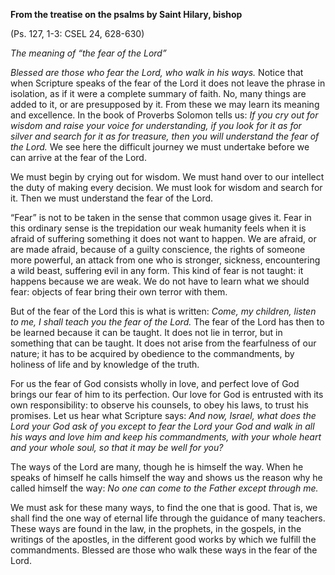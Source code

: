 

**From the treatise on the psalms by Saint Hilary, bishop**

(Ps. 127, 1-3: CSEL 24, 628-630)

_The meaning of “the fear of the Lord”_

_Blessed are those who fear the Lord, who walk in his ways._ Notice that when Scripture speaks of the fear of the Lord it does not leave the phrase in isolation, as if it were a complete summary of faith. No, many things are added to it, or are presupposed by it. From these we may learn its meaning and excellence. In the book of Proverbs Solomon tells us: _If you cry out for wisdom and raise your voice for understanding, if you look for it as for silver and search for it as for treasure, then you will understand the fear of the Lord._ We see here the difficult journey we must undertake before we can arrive at the fear of the Lord.

We must begin by crying out for wisdom. We must hand over to our intellect the duty of making every decision. We must look for wisdom and search for it. Then we must understand the fear of the Lord.

“Fear” is not to be taken in the sense that common usage gives it. Fear in this ordinary sense is the trepidation our weak humanity feels when it is afraid of suffering something it does not want to happen. We are afraid, or are made afraid, because of a guilty conscience, the rights of someone more powerful, an attack from one who is stronger, sickness, encountering a wild beast, suffering evil in any form. This kind of fear is not taught: it happens because we are weak. We do not have to learn what we should fear: objects of fear bring their own terror with them.

But of the fear of the Lord this is what is written: _Come, my children, listen to me, I shall teach you the fear of the Lord._ The fear of the Lord has then to be learned because it can be taught. It does not lie in terror, but in something that can be taught. It does not arise from the fearfulness of our nature; it has to be acquired by obedience to the commandments, by holiness of life and by knowledge of the truth.

For us the fear of God consists wholly in love, and perfect love of God brings our fear of him to its perfection. Our love for God is entrusted with its own responsibility: to observe his counsels, to obey his laws, to trust his promises. Let us hear what Scripture says: _And now, Israel, what does the Lord your God ask of you except to fear the Lord your God and walk in all his ways and love him and keep his commandments, with your whole heart and your whole soul, so that it may be well for you?_

The ways of the Lord are many, though he is himself the way. When he speaks of himself he calls himself the way and shows us the reason why he called himself the way: _No one can come to the Father except through me._

We must ask for these many ways, to find the one that is good. That is, we shall find the one way of eternal life through the guidance of many teachers. These ways are found in the law, in the prophets, in the gospels, in the writings of the apostles, in the different good works by which we fulfill the commandments. Blessed are those who walk these ways in the fear of the Lord.

